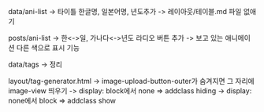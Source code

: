 data/ani-list
-> 타이틀 한글명, 일본어명, 년도추가
-> 레이아웃/테이블.md 파일 없애기

posts/ani-list
-> 한<->일, 가나다<->년도 라디오 버튼 추가
-> 보고 있는 애니메이션 다른 색으로 표시 기능

data/tags
-> 정리

layout/tag-generator.html
-> image-upload-button-outer가 숨겨지면 그 자리에 image-view 띄우기
-> display: block에서 none => addclass hiding
-> display: none에서 block => addclass show